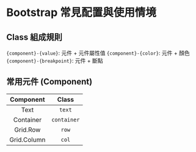 # Bootstrap 常見配置與使用情境

## Class 組成規則

`{component}-{value}`: 元件 + 元件屬性值
`{component}-{color}`: 元件 + 顏色
`{component}-{breakpoint}`: 元件 + 斷點

## 常用元件 (Component)

|  Component  |    Class    |
|:-----------:|:-----------:|
|    Text     |   `text`    |
|  Container  | `container` |
|  Grid.Row   |    `row`    |
| Grid.Column |    `col`    |

